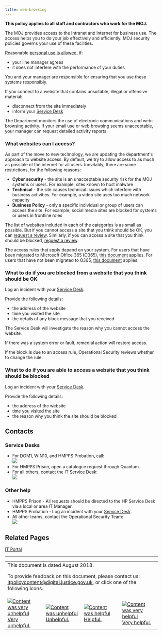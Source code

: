 ```yaml
---
title: web-browsing
---
```


<b>This policy applies to all staff and contractors who work for the MOJ.</b>

The MOJ provides access to the Intranet and Internet for business use. The access helps you to do your job effectively and efficiently. MOJ security policies governs your use of these facilities.

Reasonable [personal use is allowed](https://intranet.justice.gov.uk/guidance/security/it-computer-security/acceptable-use/), if:

- your line manager agrees
- it does not interfere with the performance of your duties

You and your manager are responsible for ensuring that you use these systems responsibly.

If you connect to a website that contains unsuitable, illegal or offensive material:

- disconnect from the site immediately
- inform your [Service Desk](#service-desks)

The Department monitors the use of electronic communications and web-browsing activity. If your email use or web browsing seems unacceptable, your manager can request detailed activity reports.

### What websites can I access?

As part of the move to new technology, we are updating the department's approach to website access. By default, we try to allow access to as much as possible of the internet for all users. Inevitably, there are some restrictions, for the following reasons:

- **Cyber security** - the site is an unacceptable security risk for the MOJ systems or users. For example, sites known to host malware
- **Technical** - the site causes technical issues which interfere with business activities. For example, a video site uses too much network capacity
- **Business Policy** - only a specific individual or group of users can access the site. For example, social media sites are blocked for systems or users in frontline roles

The list of websites included in each of the categories is as small as possible. But if you cannot access a site that you think should be OK, you can [request a review](#what-to-do-if-you-are-blocked-from-a-website-that-you-think-should-be-ok). Similarly, if you can access a site that you think should be blocked, [request a review](#what-to-do-if-you-are-able-to-access-a-website-that-you-think-should-be-blocked).

The access rules that apply depend on your system. For users that have been migrated to Microsoft Office 365 (O365), [this document](https://intranet.justice.gov.uk/guidance/security/it-computer-security/web-browsing-security-policy-profiles-new/) applies. For users that have not been migrated to O365, [this document](https://intranet.justice.gov.uk/guidance/security/it-computer-security/web-browsing-security-policy-profiles/) applies.

<!--
The categories are based on the [`Forcepoint` definitions](https://www.forcepoint.com/master-database-url-categories).
-->

<a id="what-to-do-if-you-are-blocked-from-a-website-that-you-think-should-be-ok"></a>

### What to do if you are blocked from a website that you think should be OK

Log an incident with your [Service Desk](#service-desks).

Provide the following details:

- the address of the website
- time you visited the site
- the details of any block message that you received

The Service Desk will investigate the reason why you cannot access the website.

If there was a system error or fault, remedial action will restore access.

If the block is due to an access rule, Operational Security reviews whether to change the rule.

<a id="what-to-do-if-you-are-able-to-access-a-website-that-you-think-should-be-blocked"></a>

### What to do if you are able to access a website that you think should be blocked

Log an incident with your [Service Desk](#service-desks).

Provide the following details:

- the address of the website
- time you visited the site
- the reason why you think the site should be blocked

## Contacts

<a id="service-desks"></a>

### Service Desks

<ul>
<li>For DOM1, WIN10, and HMPPS Probation, call:<br/><img src="https://s3-eu-west-2.amazonaws.com/intranet-prod-storage-1dvcquh7kophi/uploads/2017/12/74015bc20bb1c38fb4249c4ef6d3cfed.gif">&nbsp;</li>
<li>For HMPPS Prison, open a catalogue request through Quantum.</li>
<li>For all others, contact the IT Service Desk:<br/><img src="https://s3-eu-west-2.amazonaws.com/intranet-prod-storage-1dvcquh7kophi/uploads/2017/12/e6404c31d65821489a775401ce4b941d.gif">&nbsp;</li>
</ul>

### Other help

<ul>
<li>HMPPS Prison - All requests should be directed to the HP Service Desk via a local or area IT Manager.</li>
<li>HMPPS Probation - Log an incident with your <a href="#service-desks">Service Desk</a>.</li>
<li>All other teams, contact the Operational Security Team:<br/><img src="https://s3-eu-west-2.amazonaws.com/intranet-prod-storage-1dvcquh7kophi/uploads/2017/12/c44e91c8a5d308c4953ef918b987f543.gif">&nbsp;</li>
</ul>

## Related Pages

[IT Portal](https://intranet.justice.gov.uk/guidance-and-support/it-services/it-portal/)

---

<table>
<tr><td colspan='4'>This document is dated August 2018.
<p>
To provide feedback on this document, please contact us: <a href="mailto:itpolicycontent+web-browsing@digital.justice.gov.uk?subject=web-browsing">itpolicycontent@digital.justice.gov.uk</a>, or click one of the following icons.</p></td></tr>
<tr>
<td width='25%'><a href="mailto:itpolicycontent+web-browsing-2@digital.justice.gov.uk?subject=web-browsing-2"><img src="https://s3-eu-west-2.amazonaws.com/intranet-prod-storage-1dvcquh7kophi/uploads/2018/04/DoubleCross.gif" alt="Content was very unhelpful">Very unhelpful.</a></td>
<td width='25%'><a href="mailto:itpolicycontent+web-browsing-1@digital.justice.gov.uk?subject=web-browsing-1"><img src="https://s3-eu-west-2.amazonaws.com/intranet-prod-storage-1dvcquh7kophi/uploads/2018/04/Cross.gif" alt="Content was unhelpful">Unhelpful.</a></td>
<td width='25%'><a href="mailto:itpolicycontent+web-browsing+1@digital.justice.gov.uk?subject=web-browsing+1"><img src="https://s3-eu-west-2.amazonaws.com/intranet-prod-storage-1dvcquh7kophi/uploads/2018/04/Tick.gif" alt="Content was helpful">Helpful.</a></td>
<td width='25%'><a href="mailto:itpolicycontent+web-browsing+2@digital.justice.gov.uk?subject=web-browsing+2"><img src="https://s3-eu-west-2.amazonaws.com/intranet-prod-storage-1dvcquh7kophi/uploads/2018/04/DoubleTick.gif" alt="Content was very helpful">Very helpful.</a></td>
</table>
